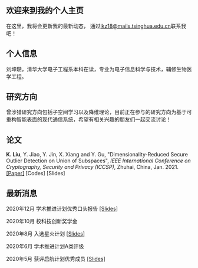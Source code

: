## 欢迎来到我的个人主页
在这里，我将会更新我的最新动态，
通过<lkz18@mails.tsinghua.edu.cn>联系我吧！
## 个人信息
刘坤瓒，清华大学电子工程系本科在读，专业为电子信息科学与技术，辅修生物医学工程。
## 研究方向
曾涉猎研究方向包括子空间学习以及降维理论，目前正在参与的研究方向为基于可重构智能表面的现代通信系统，希望有相关兴趣的朋友们一起交流讨论！

## 论文

**K. Liu**, Y. Jiao, Y. Jin, X. Xiang and Y. Gu, "Dimensionality-Reduced Secure Outlier Detection on Union of Subspaces", *IEEE International Conference on Cryptography, Security and Privacy (ICCSP)*, Zhuhai, China, Jan. 2021. [[Paper]](/file/ICCSP_DrSOD.pdf) [Codes] [Slides]

## 最新消息
2020年12月 学术推进计划优秀口头报告 [[Slides]](/file/RIS_202012.pdf)

2020年10月 校科技创新奖学金

2020年8月 入选星火计划 [[Slides]](/file/ODforSpark.pdf)

2020年6月 学术推进计划A类评级

2020年5月 获评启航计划优秀成员 [[Slides]](/file/CompressedOD.pdf)